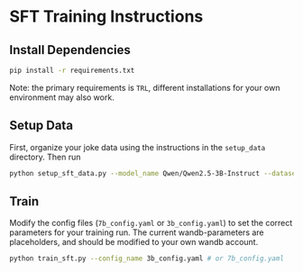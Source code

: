# SFT Training Instructions

## Install Dependencies

```bash
pip install -r requirements.txt
```

Note: the primary requirements is `TRL`, different installations for your own environment may also work.

## Setup Data

First, organize your joke data using the instructions in the `setup_data` directory. Then run

```bash
python setup_sft_data.py --model_name Qwen/Qwen2.5-3B-Instruct --dataset_name joke_dataset --data_dir sft_data/
```

## Train

Modify the config files (`7b_config.yaml` or `3b_config.yaml`) to set the correct parameters for your training run. The current wandb-parameters are placeholders, and should be modified to your own wandb account.

```bash
python train_sft.py --config_name 3b_config.yaml # or 7b_config.yaml
```








